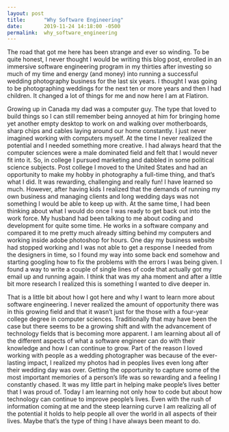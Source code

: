 ```yaml
---
layout: post
title:      "Why Software Engineering"
date:       2019-11-24 14:18:00 -0500
permalink:  why_software_engineering
---
```




The road that got me here has been strange and ever so winding. To be quite honest, I never thought I would be writing this blog post, enrolled in an immersive software engineering program in my thirties after investing so much of my time and energy (and money) into running a successful wedding photography business for the last six years. I thought I was going to be photographing weddings for the next ten or more years and then I had children. It changed a lot of things for me and now here I am at Flatiron.  

Growing up in Canada my dad was a computer guy. The type that loved to build things so I can still remember being annoyed at him for bringing home yet another empty desktop to work on and walking over motherboards, sharp chips and cables laying around our home constantly. I just never imagined working with computers myself. At the time I never realized the potential and I needed something more creative. I had always heard that the computer sciences were a male dominated field and felt that I would never fit into it. So, in college I pursued marketing and dabbled in some political science subjects. Post college I moved to the United States and had an opportunity to make my hobby in photography a full-time thing, and that’s what I did. It was rewarding, challenging and really fun! I have learned so much. However, after having kids I realized that the demands of running my own business and managing clients and long wedding days was not something I would be able to keep up with. At the same time, I had been thinking about what I would do once I was ready to get back out into the work force. My husband had been talking to me about coding and development for quite some time. He works in a software company and compared it to me pretty much already sitting behind my computers and working inside adobe photoshop for hours. One day my business website had stopped working and I was not able to get a response I needed from the designers in time, so I found my way into some back end somehow and starting googling how to fix the problems with the errors I was being given. I found a way to write a couple of single lines of code that actually got my email up and running again. I think that was my aha moment and after a little bit more research I realized this is something I wanted to dive deeper in. 

That is a little bit about how I got here and why I want to learn more about software engineering. I never realized the amount of opportunity there was in this growing field and that it wasn’t just for the those with a four-year college degree in computer sciences. Traditionally that may have been the case but there seems to be a growing shift and with the advancement of technology fields that is becoming more apparent. I am learning about all of the different aspects of what a software engineer can do with their knowledge and how I can continue to grow. Part of the reason I loved working with people as a wedding photographer was because of the ever-lasting impact, I realized my photos had in peoples lives even long after their wedding day was over. Getting the opportunity to capture some of the most important memories of a person’s life was so rewarding and a feeling I constantly chased. It was my little part in helping make people’s lives better that I was proud of.  Today I am learning not only how to code but about how technology can continue to improve people’s lives. Even with the rush of information coming at me and the steep learning curve I am realizing all of the potential it holds to help people all over the world in all aspects of their lives. Maybe that’s the type of thing I have always been meant to do. 



